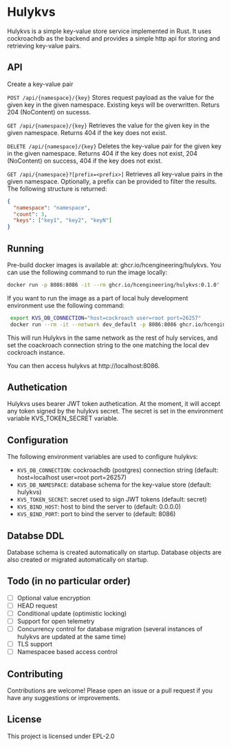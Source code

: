 # Hulykvs

Hulykvs is a simple key-value store service implemented in Rust. It uses cockroachdb as the backend and provides a simple http api for storing and retrieving key-value pairs.

## API
Create a key-value pair

```POST /api/{namespace}/{key}```
Stores request payload as the value for the given key in the given namespace. Existing keys will be overwritten. Returs 204 (NoContent) on sucesss.


```GET /api/{namespace}/{key}```
Retrieves the value for the given key in the given namespace. Returns 404 if the key does not exist.


```DELETE /api/{namespace}/{key}```
Deletes the key-value pair for the given key in the given namespace. Returns 404 if the key does not exist, 204 (NoContent) on success, 404 if the key does not exist.

```GET /api/{namespace}?[prefix=<prefix>]```
Retrieves all key-value pairs in the given namespace. Optionally, a prefix can be provided to filter the results. The following structure is returned:
```json
{
  "namespace": "namespace",  
  "count": 3,
  "keys": ["key1", "key2", "keyN"]
}
```

## Running
Pre-build docker images is available at: ghcr.io/hcengineering/hulykvs. You can use the following command to run the image locally:
```bash
docker run -p 8086:8086 -it --rm ghcr.io/hcengineering/hulykvs:0.1.0"
```

If you want to run the image as a part of local huly development environment use the following command:
```bash
 export KVS_DB_CONNECTION="host=cockroach user=root port=26257"
 docker run --rm -it --network dev_default -p 8086:8086 ghcr.io/hcengineering/hulykvs:0.1.0
```
This will run Hulykvs in the same network as the rest of huly services, and set the coackroach connection string to the one matching the local dev cockroach instance. 

You can then access hulykvs at http://localhost:8086.

## Authetication
Hulykvs uses bearer JWT token authetication. At the moment, it will accept any token signed by the hulykvs secret. The secret is set in the environment variable KVS_TOKEN_SECRET variable. 

## Configuration
The following environment variables are used to configure hulykvs:
   - ```KVS_DB_CONNECTION```: cockroachdb (postgres) connection string (default: host=localhost user=root port=26257)
   - ```KVS_DB_NAMESPACE```: database schema for the key-value store (default: hulykvs)
   - ```KVS_TOKEN_SECRET```: secret used to sign JWT tokens (default: secret)
   - ```KVS_BIND_HOST```: host to bind the server to (default: 0.0.0.0)
   - ```KVS_BIND_PORT```: port to bind the server to (default: 8086)

## Databse DDL
Database schema is created automatically on startup. Database objects are also created or migrated automatically on startup. 

## Todo (in no particular order)
- [ ] Optional value encryption
- [ ] HEAD request
- [ ] Conditional update (optimistic locking)
- [ ] Support for open telemetry
- [ ] Concurrency control for database migration (several instances of hulykvs are updated at the same time)
- [ ] TLS support
- [ ] Namespacee based access control

## Contributing
Contributions are welcome! Please open an issue or a pull request if you have any suggestions or improvements.

## License
This project is licensed under EPL-2.0







